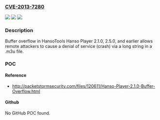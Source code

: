 ### [CVE-2013-7280](https://cve.mitre.org/cgi-bin/cvename.cgi?name=CVE-2013-7280)
![](https://img.shields.io/static/v1?label=Product&message=n%2Fa&color=blue)
![](https://img.shields.io/static/v1?label=Version&message=n%2Fa&color=blue)
![](https://img.shields.io/static/v1?label=Vulnerability&message=n%2Fa&color=brighgreen)

### Description

Buffer overflow in HansoTools Hanso Player 2.1.0, 2.5.0, and earlier allows remote attackers to cause a denial of service (crash) via a long string in a .m3u file.

### POC

#### Reference
- http://packetstormsecurity.com/files/120611/Hanso-Player-2.1.0-Buffer-Overflow.html

#### Github
No GitHub POC found.

